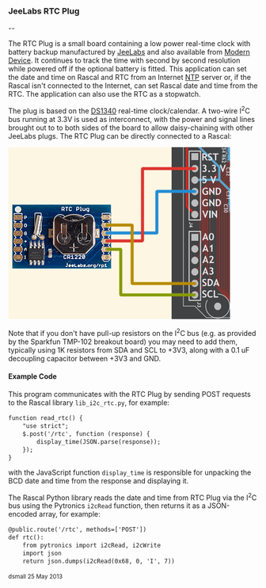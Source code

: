 ### JeeLabs RTC Plug  ###

--

The RTC Plug is a small board containing a low power real-time clock with battery backup
manufactured by [JeeLabs][jl] and also available from [Modern Device][md]. It continues 
to track the time with second by second resolution while powered off if the optional battery is fitted.
This application can set the date and time on Rascal and RTC from an Internet [NTP][ntp] server
or, if the Rascal isn't connected to the Internet, can set Rascal date and time from the RTC.
The application can also use the RTC as a stopwatch.

The plug is based on the [DS1340][ds1340] real-time clock/calendar.
A two-wire I<sup>2</sup>C bus running at 3.3V is used as interconnect, with the power and signal
lines brought out to to both sides of the board to allow daisy-chaining with other JeeLabs plugs.
The RTC Plug can be directly connected to a Rascal:

![Diagram](/static/images/docs/RTCPlug-Rascal.png)

Note that if you don't have pull-up resistors on the I<sup>2</sup>C bus
(e.g. as provided by the Sparkfun TMP-102 breakout board) you may need to add them, typically
using 1K resistors from SDA and SCL to +3V3, along with a 0.1 uF decoupling capacitor between +3V3 and GND.

#### Example Code ####

This program communicates with the RTC Plug by sending POST requests to the Rascal library `lib_i2c_rtc.py`,
for example:

    function read_rtc() {
        "use strict";
        $.post('/rtc', function (response) {
            display_time(JSON.parse(response));
        });
    }

with the JavaScript function `display_time` is responsible for unpacking the BCD date and time from the response and displaying it.

The Rascal Python library reads the date and time from RTC Plug via the I<sup>2</sup>C bus using the Pytronics `i2cRead` function, then returns it as a JSON-encoded array, for example:

    @public.route('/rtc', methods=['POST'])
    def rtc():
        from pytronics import i2cRead, i2cWrite
        import json
        return json.dumps(i2cRead(0x68, 0, 'I', 7))

<small>dsmall 25 May 2013</small>

[jl]: http://jeelabs.com/products/rtc-plug
[md]: http://shop.moderndevice.com/products/jeelabs-rtc-plug
[ntp]: http://www.pool.ntp.org/en/
[ds1340]: http://datasheets.maximintegrated.com/en/ds/DS1340-DS1340C.pdf

